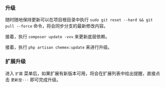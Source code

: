 ### 升级

随时随地保持更新可以在项目根目录中执行 `sudo git reset --hard && git pull --force` 命令，将会同步分支的最新修改内容。

接着，执行 `composer update -vvv` 来更新底层依赖。

接着，执行 `php artisan chemex:update` 来进行升级。

### 扩展升级

进入 `扩展` 菜单后，如果扩展有新版本可用，将会在扩展列表中给出提醒，直接点击 `更新至···` 即可完成升级。
